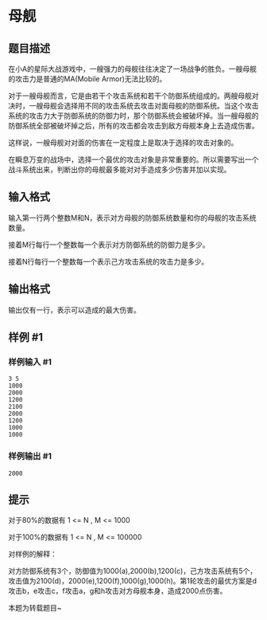 # 母舰

## 题目描述

在小A的星际大战游戏中，一艘强力的母舰往往决定了一场战争的胜负。一艘母舰的攻击力是普通的MA(Mobile Armor)无法比较的。

对于一艘母舰而言，它是由若干个攻击系统和若干个防御系统组成的。两艘母舰对决时，一艘母舰会选择用不同的攻击系统去攻击对面母舰的防御系统。当这个攻击系统的攻击力大于防御系统的防御力时，那个防御系统会被破坏掉。当一艘母舰的防御系统全部被破坏掉之后，所有的攻击都会攻击到敌方母舰本身上去造成伤害。

这样说，一艘母舰对对面的伤害在一定程度上是取决于选择的攻击对象的。

在瞬息万变的战场中，选择一个最优的攻击对象是非常重要的。所以需要写出一个战斗系统出来，判断出你的母舰最多能对对手造成多少伤害并加以实现。


## 输入格式

输入第一行两个整数M和N，表示对方母舰的防御系统数量和你的母舰的攻击系统数量。

接着M行每行一个整数每一个表示对方防御系统的防御力是多少。

接着N行每行一个整数每一个表示己方攻击系统的攻击力是多少。


## 输出格式

输出仅有一行，表示可以造成的最大伤害。


## 样例 #1

### 样例输入 #1
```
3 5 
1000 
2000 
1200 
2100 
2000 
1200 
1000 
1000
```

### 样例输出 #1

```
2000
```

## 提示

对于80%的数据有 1 <= N , M <= 1000

对于100%的数据有 1 <= N , M <= 100000


对样例的解释：

对方防御系统有3个，防御值为1000(a),2000(b),1200(c)，己方攻击系统有5个，攻击值为2100(d)，2000(e),1200(f),1000(g),1000(h)。第1轮攻击的最优方案是d攻击b，e攻击c，f攻击a，g和h攻击对方母舰本身，造成2000点伤害。


本题为转载题目~

